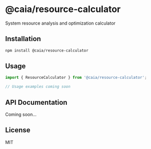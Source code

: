# @caia/resource-calculator

System resource analysis and optimization calculator

## Installation

```bash
npm install @caia/resource-calculator
```

## Usage

```typescript
import { ResourceCalculator } from '@caia/resource-calculator';

// Usage examples coming soon
```

## API Documentation

Coming soon...

## License

MIT
